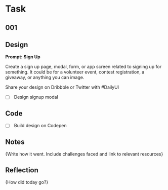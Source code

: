 # Task

## 001

## Design
**Prompt: Sign Up**

Create a sign up page, modal, form, or app screen related to signing up for something. It could be for a volunteer event, contest registration, a giveaway, or anything you can image.

Share your design on Dribbble or Twitter with #DailyUI

- [ ]  Design signup modal

## Code

- [ ]  Build design on Codepen


## Notes

{Write how it went. Include challenges faced and link to relevant resources}

## Reflection

{How did today go?}